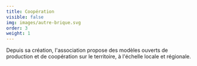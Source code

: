 ```yaml
---
title: Coopération
visible: false
img: images/autre-brique.svg
order: 3
weight: 1
---
```

Depuis sa création, l'association propose des modèles ouverts de production et de coopération sur le territoire, à l'échelle locale et régionale.